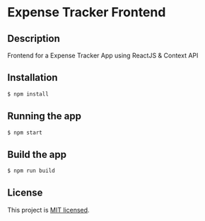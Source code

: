 # Expense Tracker Frontend

## Description

Frontend for a Expense Tracker App using ReactJS & Context API

## Installation

```sh
$ npm install
```

## Running the app

```sh
$ npm start
```

## Build the app

```sh
$ npm run build
```

<!-- ## Setup

Create .env file in the root directory and add the following configuations:

```
REACT_APP_API_BASE_URL - Set API base URL
``` -->

## License

This project is [MIT licensed](LICENSE).

